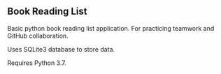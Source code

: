 ## Book Reading List

Basic python book reading list application. For practicing teamwork and GitHub collaboration. 

Uses SQLite3 database to store data. 

Requires Python 3.7.
